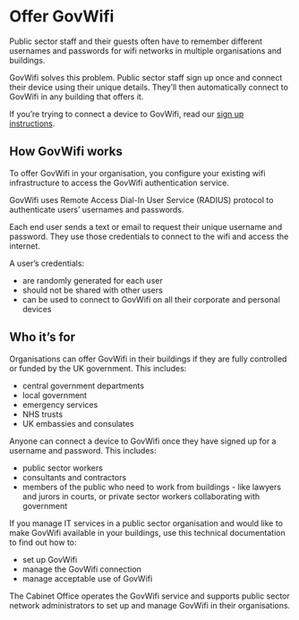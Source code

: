 # Offer GovWifi

Public sector staff and their guests often have to remember different usernames and passwords for wifi networks in multiple organisations and buildings.

GovWifi solves this problem. Public sector staff sign up once and connect their device using their unique details. They’ll then automatically connect to GovWifi in any building that offers it.

If you’re trying to connect a device to GovWifi, read our [sign up instructions](https://www.wifi.service.gov.uk/about-govwifi/connect-to-govwifi/).

## How GovWifi works

To offer GovWifi in your organisation, you configure your existing wifi infrastructure to access the GovWifi authentication service.

GovWifi uses Remote Access Dial-In User Service (RADIUS) protocol to authenticate users’ usernames and passwords.

Each end user sends a text or email to request their unique username and password. They use those credentials to connect to the wifi and access the internet.

A user’s credentials:

- are randomly generated for each user
- should not be shared with other users
- can be used to connect to GovWifi on all their corporate and personal devices

## Who it’s for

Organisations can offer GovWifi in their buildings if they are fully controlled or funded by the UK government. This includes:

- central government departments
- local government
- emergency services
- NHS trusts
- UK embassies and consulates

Anyone can connect a device to GovWifi once they have signed up for a username and password. This includes:

- public sector workers
- consultants and contractors
- members of the public who need to work from buildings - like lawyers and jurors in courts, or private sector workers collaborating with government

If you manage IT services in a public sector organisation and would like to make GovWifi available in your buildings, use this technical documentation to find out how to:

- set up GovWifi
- manage the GovWifi connection
- manage acceptable use of GovWifi

The Cabinet Office operates the GovWifi service and supports public sector network administrators to set up and manage GovWifi in their organisations.
